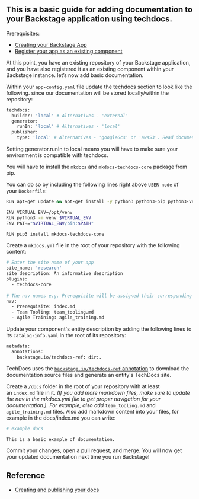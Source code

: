 ## This is a basic guide for adding documentation to your Backstage application using techdocs.

Prerequisites:

- [Creating your Backstage App](https://backstage.io/docs/getting-started/)
- [Register your app as an existing component](https://backstage.io/docs/features/software-catalog/#adding-components-to-the-catalog)

At this point, you have an existing repository of your Backstage application, and you have also registered it as an existing component within your Backstage instance. let’s now add basic documentation.

Within your `app-config.yaml` file update the techdocs section to look like the following. since our documentation will be stored locally/within the repository:

```bash
techdocs:
  builder: 'local' # Alternatives - 'external'
  generator:
    runIn: 'local' # Alternatives - 'local'
  publisher:
    type: 'local' # Alternatives - 'googleGcs' or 'awsS3'. Read documentation for using alternatives.
```

Setting generator.runIn to local means you will have to make sure your environment is compatible with techdocs.

You will have to install the `mkdocs` and `mkdocs-techdocs-core` package from pip.

You can do so by including the following lines right above `USER node` of your `Dockerfile`:

```bash
RUN apt-get update && apt-get install -y python3 python3-pip python3-venv

ENV VIRTUAL_ENV=/opt/venv
RUN python3 -m venv $VIRTUAL_ENV
ENV PATH="$VIRTUAL_ENV/bin:$PATH"

RUN pip3 install mkdocs-techdocs-core
```

Create a `mkdocs.yml` file in the root of your repository with the following content:

```bash
# Enter the site name of your app
site_name: 'research'
site_description: An informative description
plugins:
  - techdocs-core
  
# The nav names e.g. Prerequisite will be assigned their corresponding md files, these files are the documentation
nav:
  - Prerequisite: index.md
  - Team Tooling: team_tooling.md
  - Agile Training: agile_training.md
```

Update your component's entity description by adding the following lines to its `catalog-info.yaml` in the root of its repository:

```bash
metadata:
  annotations:
    backstage.io/techdocs-ref: dir:.
```

TechDocs uses the [`backstage.io/techdocs-ref` annotation](https://backstage.io/docs/features/software-catalog/well-known-annotations#backstageiotechdocs-ref) to download the documentation source files and generate an entity's TechDocs site.

Create a `/docs` folder in the root of your repository with at least an `index.md` file in it. *(If you add more markdown files, make sure to update the nav in the mkdocs.yml file to get proper navigation for your documentation.). For example, also add*  `team_tooling.md` and `agile_training.md` files. Also add markdown content into your files, for example in the docs/index.md you can write:

```bash
# example docs

This is a basic example of documentation.
```

Commit your changes, open a pull request, and merge. You will now get your updated documentation next time you run Backstage!

## Reference

- [Creating and publishing your docs](https://backstage.io/docs/features/techdocs/creating-and-publishing#use-any-software-template)
